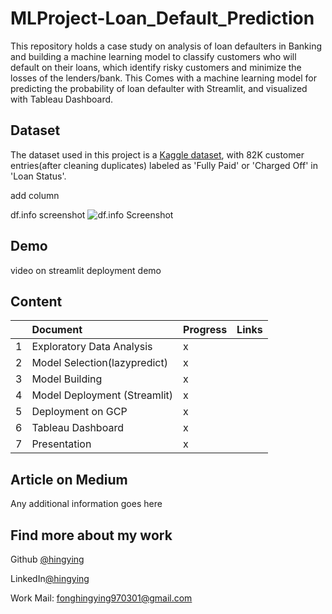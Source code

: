 
# MLProject-Loan_Default_Prediction


This repository holds a case study on analysis of loan defaulters in Banking and building a machine learning model to classify customers who will default on their loans, which identify risky customers and minimize the losses of the lenders/bank. This Comes with a machine learning model for predicting the probability of loan defaulter with Streamlit, and visualized with Tableau Dashboard. 



## Dataset
The dataset used in this project is a [Kaggle dataset](https://www.kaggle.com/zaurbegiev/my-dataset?select=credit_train.csv), with 82K customer entries(after cleaning duplicates) labeled as 'Fully Paid' or 'Charged Off' in 'Loan Status'.
 
 add column
 
 df.info screenshot 
 ![df.info Screenshot](https://via.placeholder.com/468x300?text=App+Screenshot+Here)

  
## Demo
video on streamlit deployment demo 


  ## Content

| |Document | Progress | Links |
| :---   | :--- | :---  |:---  |
| 1 |Exploratory Data Analysis   | x  |     |
| 2 |Model Selection(lazypredict) | x  |      |
| 3 |Model Building     | x  |      |
| 4 |Model Deployment (Streamlit) | x  |      |
| 5 |Deployment on GCP   | x  |      |
| 6 |Tableau Dashboard  | x  |      |
| 7 |Presentation   | x  |      |


## Article on Medium 

Any additional information goes here

  
## Find more about my work

 Github [@hingying](https://www.github.com/hingying)

 LinkedIn[@hingying](https://www.github.com/hingying)

Work Mail: fonghingying970301@gmail.com

  
